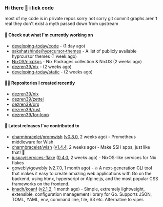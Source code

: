 ### Hi there 👋 i liek code
most of my code is in private repos sorry not sorry git commit graphs aren't real they don't exist a myth passed down from upstream

#### 👷 Check out what I'm currently working on

- [developing-today/code](https://github.com/developing-today/code) -  (1 day ago)
- [sakshatshinde/hyprcursor-themes](https://github.com/sakshatshinde/hyprcursor-themes) - A list of publicly available hyprcursor themes (1 week ago)
- [NixOS/nixpkgs](https://github.com/NixOS/nixpkgs) - Nix Packages collection &amp; NixOS (2 weeks ago)
- [dezren39/nix](https://github.com/dezren39/nix) -  (2 weeks ago)
- [developing-today/static](https://github.com/developing-today/static) -  (2 weeks ago)

#### 👨‍💻 Repositories I created recently

- [dezren39/nix](https://github.com/dezren39/nix)
- [dezren39/zettel](https://github.com/dezren39/zettel)
- [dezren39/org](https://github.com/dezren39/org)
- [dezren39/rust](https://github.com/dezren39/rust)
- [dezren39/for-loop](https://github.com/dezren39/for-loop)

#### 🚀 Latest releases I've contributed to

- [charmbracelet/promwish](https://github.com/charmbracelet/promwish) ([v0.8.0](https://github.com/charmbracelet/promwish/releases/tag/v0.8.0), 2 weeks ago) - Prometheus middleware for Wish
- [charmbracelet/wish](https://github.com/charmbracelet/wish) ([v1.4.4](https://github.com/charmbracelet/wish/releases/tag/v1.4.4), 2 weeks ago) - Make SSH apps, just like that! 💫
- [juspay/services-flake](https://github.com/juspay/services-flake) ([0.4.0](https://github.com/juspay/services-flake/releases/tag/0.4.0), 2 weeks ago) - NixOS-like services for Nix flakes
- [gowebly/gowebly](https://github.com/gowebly/gowebly) ([v2.7.0](https://github.com/gowebly/gowebly/releases/tag/v2.7.0), 1 month ago) - 🔥 A next-generation CLI tool that makes it easy to create amazing web applications with Go on the backend, using htmx, hyperscript or Alpine.js, and the most popular CSS frameworks on the frontend.
- [knadh/koanf](https://github.com/knadh/koanf) ([v2.1.2](https://github.com/knadh/koanf/releases/tag/v2.1.2), 1 month ago) - Simple, extremely lightweight, extensible, configuration management library for Go. Supports JSON, TOML, YAML, env, command line, file, S3 etc. Alternative to viper.
